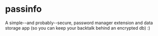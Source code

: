 # passinfo
A simple--and probably--secure, password manager extension and data storage app (so you can keep your backtalk behind an encrypted db) :)
